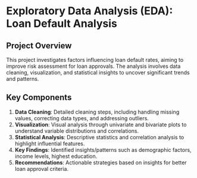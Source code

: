# Exploratory Data Analysis (EDA): Loan Default Analysis

## Project Overview
This project investigates factors influencing loan default rates, aiming to improve risk assessment for loan approvals. The analysis involves data cleaning, visualization, and statistical insights to uncover significant trends and patterns.

## Key Components
1. **Data Cleaning**: Detailed cleaning steps, including handling missing values, correcting data types, and addressing outliers.
2. **Visualization**: Visual analysis through univariate and bivariate plots to understand variable distributions and correlations.
3. **Statistical Analysis**: Descriptive statistics and correlation analysis to highlight influential features.
4. **Key Findings**: Identified insights/patterns such as demographic factors, income levels, highest education.
5. **Recommendations**: Actionable strategies based on insights for better loan approval criteria.

